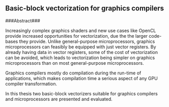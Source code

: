 Basic-block vectorization for graphics compilers
------------------------------------------------

###Abstract###


Increasingly complex graphics shaders and new use cases like OpenCL provide increased opportunities for vectorization, due the the larger code-bases they provide. Unlike general-purpose microprocessors, graphics microprocessors can feasibly be equipped with just vector registers. By already having data in vector registers, some of the cost of vectorization can be avoided, which leads to vectorization being simpler on graphics microprocessors than on most general-purpose microprocessors.

Graphics compilers mostly do compilation during the run-time of applications, which makes compilation time a serious aspect of any GPU compiler transformation.

In this thesis two basic-block vectorizers suitable for graphics compilers and microprocessors are presented and evaluated.
